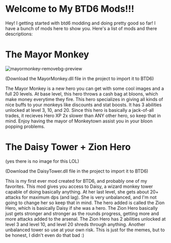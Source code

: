 # Welcome to My BTD6 Mods!!!
Hey!
I getting started with btd6 modding and doing pretty good so far! I have a bunch of mods here to show you.
Here's a list of mods and there descriptions:



# The Mayor Monkey

![mayormonkey-removebg-preview](https://user-images.githubusercontent.com/107856947/205453089-128ca7bb-d184-410a-bf70-eb509e8623f7.png)

(Download the MayorMonkey.dll file in the project to import it to BTD6)

The Mayor Monkey is a new hero you can get with some cool images and a full 20 levels. At base level, this hero throws a cash bag at bloons, which make money everytime they fire. This hero specializes in giving all kinds of nice buffs to your monkeys like discounts and stat boosts. It has 3 abilities unlocked at level 3, 10, and 20. Since this hero is basically a jack-of-all trades, it recieves Hero XP 2x slower than ANY other hero, so keep that in mind. Enjoy having the mayor of Monkeytown assist you in your bloon popping problems.



# The Daisy Tower + Zion Hero 

(yes there is no image for this LOL)



(Download the DaisyTower.dll file in the project to import it to BTD6)

This is my first ever mod created for BTD6, and probably one of my favorites. This mod gives you access to Daisy, a wizard monkey tower capable of doing basically anything. At her last level, she gets about 20+ attacks for maximum dps (and lag). She is very unbalanced, and I'm not going to change her so keep that in mind. The hero added is called the Zion Hero, which is basically Daisy if she was a hero. The Zion Hero basically just gets stronger and stronger as the rounds progress, getting more and more attacks added to the arsenal. The Zion Hero has 2 abilities unlocked at level 3 and level 10, and level 20 shreds through anything. Another unbalanced tower so use at your own risk. This is just for the memes, but to be honest, I didn't even do that bad :)
